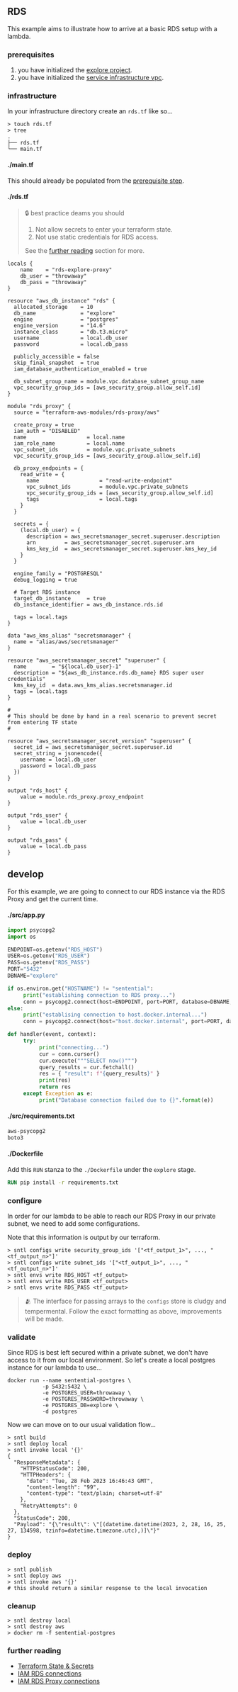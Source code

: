 ## RDS

This example aims to illustrate how to arrive at a basic RDS setup with a lambda.

### prerequisites
1. you have initialized the [explore project](/explore/project).
1. you have initialized the [service infrastructure vpc](/services/vpc).

### infrastructure
In your infrastructure directory create an `rds.tf` like so...

```shell
> touch rds.tf
> tree
.
├── rds.tf
└── main.tf
```

<!-- tabs:start -->

#### **./main.tf**

This should already be populated from the [prerequisite step]((/services/vpc)).

#### **./rds.tf**

> :lock: best practice deams you should
> 1. Not allow secrets to enter your terraform state.
> 2. Not use static credentials for RDS access.
>
> See the [further reading](/services/rds?id=further-reading) section for more.

```hcl
locals {
    name    = "rds-explore-proxy"
    db_user = "throwaway"
    db_pass = "throwaway"
}

resource "aws_db_instance" "rds" {
  allocated_storage    = 10
  db_name              = "explore"
  engine               = "postgres"
  engine_version       = "14.6"
  instance_class       = "db.t3.micro"
  username             = local.db_user
  password             = local.db_pass
  
  publicly_accessible = false
  skip_final_snapshot  = true
  iam_database_authentication_enabled = true
  
  db_subnet_group_name = module.vpc.database_subnet_group_name
  vpc_security_group_ids = [aws_security_group.allow_self.id]
}

module "rds_proxy" {
  source = "terraform-aws-modules/rds-proxy/aws"

  create_proxy = true
  iam_auth = "DISABLED"
  name                   = local.name
  iam_role_name          = local.name
  vpc_subnet_ids         = module.vpc.private_subnets
  vpc_security_group_ids = [aws_security_group.allow_self.id]

  db_proxy_endpoints = {
    read_write = {
      name                   = "read-write-endpoint"
      vpc_subnet_ids         = module.vpc.private_subnets
      vpc_security_group_ids = [aws_security_group.allow_self.id]
      tags                   = local.tags
    }
  }

  secrets = {
    (local.db_user) = {
      description = aws_secretsmanager_secret.superuser.description
      arn         = aws_secretsmanager_secret.superuser.arn
      kms_key_id  = aws_secretsmanager_secret.superuser.kms_key_id
    }
  }

  engine_family = "POSTGRESQL"
  debug_logging = true

  # Target RDS instance
  target_db_instance     = true
  db_instance_identifier = aws_db_instance.rds.id

  tags = local.tags
}

data "aws_kms_alias" "secretsmanager" {
  name = "alias/aws/secretsmanager"
}

resource "aws_secretsmanager_secret" "superuser" {
  name        = "${local.db_user}-1"
  description = "${aws_db_instance.rds.db_name} RDS super user credentials"
  kms_key_id  = data.aws_kms_alias.secretsmanager.id
  tags = local.tags
}

#
# This should be done by hand in a real scenario to prevent secret from entering TF state
#

resource "aws_secretsmanager_secret_version" "superuser" {
  secret_id = aws_secretsmanager_secret.superuser.id
  secret_string = jsonencode({
    username = local.db_user
    password = local.db_pass
  })
}

output "rds_host" {
    value = module.rds_proxy.proxy_endpoint
}

output "rds_user" {
    value = local.db_user
}

output "rds_pass" {
    value = local.db_pass
}
```

<!-- tabs:end -->

## develop

For this example, we are going to connect to our RDS instance via the RDS Proxy and get the current time.

<!-- tabs:start -->

#### **./src/app.py**

```python
import psycopg2
import os

ENDPOINT=os.getenv("RDS_HOST")
USER=os.getenv("RDS_USER")
PASS=os.getenv("RDS_PASS")
PORT="5432"
DBNAME="explore"

if os.environ.get("HOSTNAME") != "sentential":
     print("establishing connection to RDS proxy...")
     conn = psycopg2.connect(host=ENDPOINT, port=PORT, database=DBNAME, user=USER, password=PASS, sslmode='require')
else:
     print("establising connection to host.docker.internal...")
     conn = psycopg2.connect(host="host.docker.internal", port=PORT, database=DBNAME,  user=USER, password=PASS)

def handler(event, context):
     try:
          print("connecting...")
          cur = conn.cursor()
          cur.execute("""SELECT now()""")
          query_results = cur.fetchall()
          res = { "result": f"{query_results}" }
          print(res)
          return res
     except Exception as e:
          print("Database connection failed due to {}".format(e))
```

#### **./src/requirements.txt**

```txt
aws-psycopg2
boto3
```

#### **./Dockerfile**

Add this `RUN` stanza to the `./Dockerfile` under the `explore` stage.

```dockerfile
RUN pip install -r requirements.txt
```

<!-- tabs:end -->

### configure
In order for our lambda to be able to reach our RDS Proxy in our private subnet, we need to add some configurations.

Note that this information is output by our terraform.

```shell
> sntl configs write security_group_ids '["<tf_output_1>", ..., "<tf_output_n>"]'
> sntl configs write subnet_ids '["<tf_output_1>", ..., "<tf_output_n>"]'
> sntl envs write RDS_HOST <tf_output>
> sntl envs write RDS_USER <tf_output>
> sntl envs write RDS_PASS <tf_output>
```

> :people_hugging: The interface for passing arrays to the `configs` store is cludgy and tempermental. Follow the exact formatting as above, improvements will be made.

### validate

Since RDS is best left secured within a private subnet, we don't have access to it from our local environment. So let's create a local postgres instance for our lambda to use...

```shell
docker run --name sentential-postgres \
           -p 5432:5432 \
           -e POSTGRES_USER=throwaway \
           -e POSTGRES_PASSWORD=throwaway \
           -e POSTGRES_DB=explore \
           -d postgres
```

Now we can move on to our usual validation flow...

```shell
> sntl build
> sntl deploy local
> sntl invoke local '{}' 
{
  "ResponseMetadata": {
    "HTTPStatusCode": 200,
    "HTTPHeaders": {
      "date": "Tue, 28 Feb 2023 16:46:43 GMT",
      "content-length": "99",
      "content-type": "text/plain; charset=utf-8"
    },
    "RetryAttempts": 0
  },
  "StatusCode": 200,
  "Payload": "{\"result\": \"[(datetime.datetime(2023, 2, 28, 16, 25, 27, 134598, tzinfo=datetime.timezone.utc),)]\"}"
}
```

### deploy

```shell
> sntl publish
> sntl deploy aws
> sntl invoke aws '{}' 
# this should return a similar response to the local invocation
```

### cleanup

```shell
> sntl destroy local
> sntl destroy aws
> docker rm -f sentential-postgres
```

### further reading

- [Terraform State & Secrets](https://developer.hashicorp.com/terraform/language/state/sensitive-data)
- [IAM RDS connections](https://docs.aws.amazon.com/AmazonRDS/latest/UserGuide/UsingWithRDS.IAMDBAuth.html)
- [IAM RDS Proxy connections](https://docs.aws.amazon.com/AmazonRDS/latest/UserGuide/rds-proxy-setup.html#rds-proxy-connecting-iam)